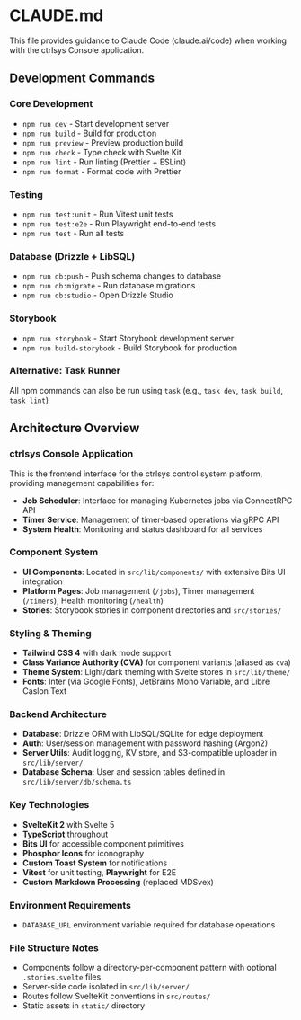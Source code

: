 # CLAUDE.md

This file provides guidance to Claude Code (claude.ai/code) when working with the ctrlsys Console application.

## Development Commands

### Core Development

- `npm run dev` - Start development server
- `npm run build` - Build for production
- `npm run preview` - Preview production build
- `npm run check` - Type check with Svelte Kit
- `npm run lint` - Run linting (Prettier + ESLint)
- `npm run format` - Format code with Prettier

### Testing

- `npm run test:unit` - Run Vitest unit tests
- `npm run test:e2e` - Run Playwright end-to-end tests
- `npm run test` - Run all tests

### Database (Drizzle + LibSQL)

- `npm run db:push` - Push schema changes to database
- `npm run db:migrate` - Run database migrations
- `npm run db:studio` - Open Drizzle Studio

### Storybook

- `npm run storybook` - Start Storybook development server
- `npm run build-storybook` - Build Storybook for production

### Alternative: Task Runner

All npm commands can also be run using `task` (e.g., `task dev`, `task build`, `task lint`)

## Architecture Overview

### ctrlsys Console Application

This is the frontend interface for the ctrlsys control system platform, providing management capabilities for:

- **Job Scheduler**: Interface for managing Kubernetes jobs via ConnectRPC API
- **Timer Service**: Management of timer-based operations via gRPC API
- **System Health**: Monitoring and status dashboard for all services

### Component System

- **UI Components**: Located in `src/lib/components/` with extensive Bits UI integration
- **Platform Pages**: Job management (`/jobs`), Timer management (`/timers`), Health monitoring (`/health`)
- **Stories**: Storybook stories in component directories and `src/stories/`

### Styling & Theming

- **Tailwind CSS 4** with dark mode support
- **Class Variance Authority (CVA)** for component variants (aliased as `cva`)
- **Theme System**: Light/dark theming with Svelte stores in `src/lib/theme/`
- **Fonts**: Inter (via Google Fonts), JetBrains Mono Variable, and Libre Caslon Text

### Backend Architecture

- **Database**: Drizzle ORM with LibSQL/SQLite for edge deployment
- **Auth**: User/session management with password hashing (Argon2)
- **Server Utils**: Audit logging, KV store, and S3-compatible uploader in `src/lib/server/`
- **Database Schema**: User and session tables defined in `src/lib/server/db/schema.ts`

### Key Technologies

- **SvelteKit 2** with Svelte 5
- **TypeScript** throughout
- **Bits UI** for accessible component primitives
- **Phosphor Icons** for iconography
- **Custom Toast System** for notifications
- **Vitest** for unit testing, **Playwright** for E2E
- **Custom Markdown Processing** (replaced MDSvex)

### Environment Requirements

- `DATABASE_URL` environment variable required for database operations

### File Structure Notes

- Components follow a directory-per-component pattern with optional `.stories.svelte` files
- Server-side code isolated in `src/lib/server/`
- Routes follow SvelteKit conventions in `src/routes/`
- Static assets in `static/` directory
